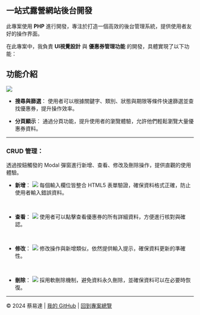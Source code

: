 ## 一站式露營網站後台開發

此專案使用 **PHP** 進行開發，專注於打造一個高效的後台管理系統，提供使用者友好的操作界面。

在此專案中，我負責 **UI視覺設計** 與 **優惠券管理功能** 的開發，具體實現了以下功能：

## 功能介紹

<img src="https://github.com/sth-of-yidatsai/campmate/blob/main/images/%E5%84%AA%E6%83%A0%E5%88%B8%E7%AE%A1%E7%90%86.png" />

- **搜尋與篩選**：
  使用者可以根據關鍵字、類別、狀態與期限等條件快速篩選並查找優惠券，提升操作效率。

- **分頁顯示**：
  通過分頁功能，提升使用者的瀏覽體驗，允許他們輕鬆瀏覽大量優惠券資料。

<hr/>

### CRUD 管理：
透過按鈕觸發的 Modal 彈窗進行新增、查看、修改及刪除操作，提供直觀的使用體驗。
  
- **新增**：
    <img src="https://github.com/sth-of-yidatsai/campmate/blob/main/images/%E5%84%AA%E6%83%A0%E5%88%B8%E7%AE%A1%E7%90%86%20-%20%E6%96%B0%E5%A2%9E.png" />
    每個輸入欄位皆整合 HTML5 表單驗證，確保資料格式正確，防止使用者輸入錯誤資料。
    <br/>

    <br/>
    
- **查看**：
    <img src="https://github.com/sth-of-yidatsai/campmate/blob/main/images/%E5%84%AA%E6%83%A0%E5%88%B8%E7%AE%A1%E7%90%86%20-%20%E6%9F%A5%E7%9C%8B.png" />
    使用者可以點擊查看優惠券的所有詳細資料，方便進行核對與確認。
    <br/>

    <br/>
    
- **修改**：
    <img src="https://github.com/sth-of-yidatsai/campmate/blob/main/images/%E5%84%AA%E6%83%A0%E5%88%B8%E7%AE%A1%E7%90%86%20-%20%E7%B7%A8%E8%BC%AF.png" />
    修改操作與新增類似，依然提供輸入提示，確保資料更新的準確性。
    <br/>

    <br/>
    
- **刪除**：
    <img src="https://github.com/sth-of-yidatsai/campmate/blob/main/images/%E5%84%AA%E6%83%A0%E5%88%B8%E7%AE%A1%E7%90%86%20-%20%E5%88%AA%E9%99%A4.png" />
    採用軟刪除機制，避免資料永久刪除，並確保資料可以在必要時恢復。

---

© 2024 蔡易達 | [我的 GitHub](https://github.com/sth-of-yidatsai) | [回到專案總覽](https://github.com/sth-of-yidatsai/My-Project-Dashboard/tree/main)
